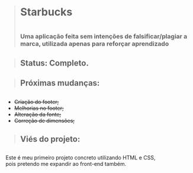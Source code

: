 > <h1> Starbucks <h1/>
> <h3> Uma aplicação feita sem intenções de falsificar/plagiar a marca, utilizada apenas para reforçar aprendizado<h3/>

> <h2> Status: Completo. <h2/>

> <h2> Próximas mudanças: <h2/>
+ <strike>Criação do footer;</strike>
+ <strike>Melhorias no footer;</strike>
+ <strike>Alteração da fonte;</strike>
+ <strike>Correção de dimensões;</strike>

> <h2> Viés do projeto:<h2/>

Este é meu primeiro projeto concreto utilizando HTML e CSS, <br> pois pretendo me expandir ao front-end também.